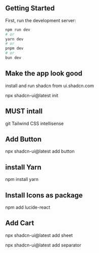 

## Getting Started

First, run the development server:

```bash
npm run dev
# or
yarn dev
# or
pnpm dev
# or
bun dev
```

## Make the app look good

install and run shadcn from ui.shadcn.com

npx shadcn-ui@latest init

## MUST intall

git
Tailwind CSS intellisense

## Add Button

npx shadcn-ui@latest add button

## install Yarn

npm install yarn

## Install Icons as package

npm add lucide-react 

## Add Cart

npx shadcn-ui@latest add sheet

npx shadcn-ui@latest add separator



